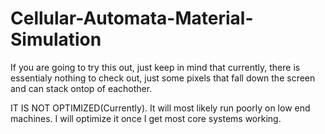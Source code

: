 # Cellular-Automata-Material-Simulation

If you are going to try this out, just keep in mind that currently, there is essentialy nothing to check out, just some pixels that fall down the screen and can stack ontop of eachother.

IT IS NOT OPTIMIZED(Currently). It will most likely run poorly on low end machines. I will optimize it once I get most core systems working.
